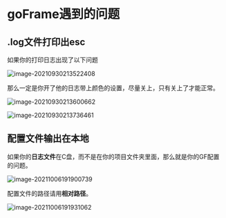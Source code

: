 # goFrame遇到的问题

## .log文件打印出esc

如果你的打印日志出现了以下问题

![image-20210930213522408](https://cdn.jsdelivr.net/gh/baici1/image-host/newimg/20210930213529.png)

那么一定是你开了他的日志带上颜色的设置，尽量关上，只有关上了才能正常。

![image-20210930213600662](https://cdn.jsdelivr.net/gh/baici1/image-host/newimg/20210930213600.png)

![image-20210930213736461](https://cdn.jsdelivr.net/gh/baici1/image-host/newimg/20210930213736.png)

## 配置文件输出在本地

如果你的**日志文件**在C盘，而不是在你的项目文件夹里面，那么就是你的GF配置的问题。

![image-20211006191900739](https://cdn.jsdelivr.net/gh/baici1/image-host/newimg/20211006191900.png)

配置文件的路径请用**相对路径**。

![image-20211006191931062](https://cdn.jsdelivr.net/gh/baici1/image-host/newimg/20211006191931.png)
